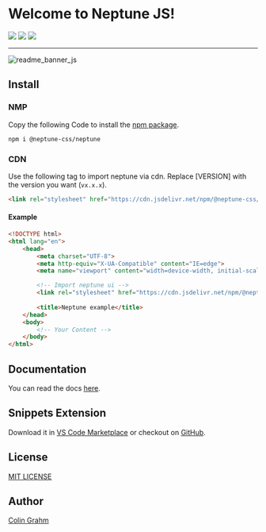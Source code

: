 # Welcome to Neptune JS!

![](https://img.shields.io/github/v/tag/neptune-css/neptune-css?color=%2300AACC) ![](https://img.shields.io/npm/dm/@neptune-css/neptune?color=%2300AACC) ![](https://img.shields.io/npm/l/@neptune-css/neptune?color=%2300AACC) 
***

![readme_banner_js](https://github.com/neptune-css/javascript-api/assets/122671813/42fd3da4-3f6e-42de-b68b-487e5fc7da47)


## Install

### NMP
Copy the following Code to install the [npm package](https://www.npmjs.com/package/@neptune-css/neptune).
```
npm i @neptune-css/neptune
```

### CDN
Use the following tag to import neptune via cdn. Replace [VERSION] with the version you want (`vx.x.x`).
```html
<link rel="stylesheet" href="https://cdn.jsdelivr.net/npm/@neptune-css/neptune@[VERSION]/neptune.css">
```

#### Example
```html
<!DOCTYPE html>
<html lang="en">
    <head>
        <meta charset="UTF-8">
        <meta http-equiv="X-UA-Compatible" content="IE=edge">
        <meta name="viewport" content="width=device-width, initial-scale=1.0">

        <!-- Import neptune ui -->
        <link rel="stylesheet" href="https://cdn.jsdelivr.net/npm/@neptune-css/neptune@[VERSION]/neptune.css">
        
        <title>Neptune example</title>
    </head>
    <body>
        <!-- Your Content -->
    </body>
</html>
```

## Documentation
You can read the docs [here](http://docs.neptunecss.org).

## Snippets Extension
Download it in [VS Code Marketplace](https://marketplace.visualstudio.com/items?itemName=NeptuneCSS.neptune-snippets) or checkout on [GitHub](https://github.com/neptune-css/neptune-snippets).

## License
[MIT LICENSE](https://github.com/neptune-css/neptune-css/blob/main/LICENSE)

## Author
[Colin Grahm](https://github.com/CGWebDev2003)
